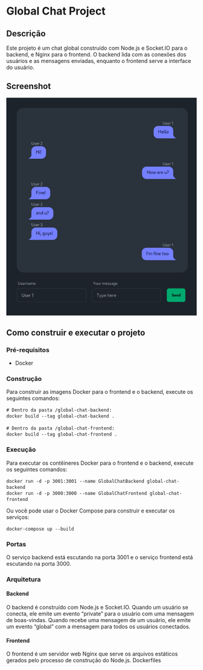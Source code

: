 # Global Chat Project

## Descrição

Este projeto é um chat global construído com Node.js e Socket.IO para o backend, e Nginx para o
frontend. O backend lida com as conexões dos usuários e as mensagens enviadas, enquanto o frontend
serve a interface do usuário.

## Screenshot

<img src="./img/ss1.png">

## Como construir e executar o projeto

### Pré-requisitos

- Docker

### Construção

Para construir as imagens Docker para o frontend e o backend, execute os seguintes comandos:

    # Dentro da pasta /global-chat-backend:
    docker build --tag global-chat-backend .

    # Dentro da pasta /global-chat-frontend:
    docker build --tag global-chat-frontend .

### Execução

Para executar os contêineres Docker para o frontend e o backend, execute os seguintes comandos:

    docker run -d -p 3001:3001 --name GlobalChatBackend global-chat-backend
    docker run -d -p 3000:3000 --name GlobalChatFrontend global-chat-frontend

Ou você pode usar o Docker Compose para construir e executar os serviços:

    docker-compose up --build

### Portas

O serviço backend está escutando na porta 3001 e o serviço frontend está escutando na porta 3000.

### Arquitetura

#### Backend

O backend é construído com Node.js e Socket.IO. Quando um usuário se conecta, ele emite um evento
“private” para o usuário com uma mensagem de boas-vindas. Quando recebe uma mensagem de um usuário,
ele emite um evento “global” com a mensagem para todos os usuários conectados.

#### Frontend

O frontend é um servidor web Nginx que serve os arquivos estáticos gerados pelo processo de
construção do Node.js.
Dockerfiles